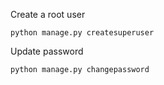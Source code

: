 

Create a root user
```buildoutcfg
python manage.py createsuperuser
```
Update password
```buildoutcfg
python manage.py changepassword
```